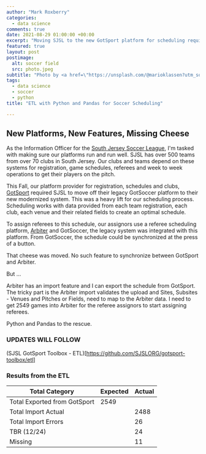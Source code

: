 ```yaml
---
author: "Mark Roxberry"
categories: 
  - data science
comments: true
date: 2021-08-29 01:00:00 +00:00
excerpt: "Moving SJSL to the new GotSport platform for scheduling required a solution to ETL data to the Arbiter platform for referees"
featured: true
layout: post
postimage: 
  alt: soccer field
  src: photo.jpeg
subtitle: "Photo by <a href=\"https://unsplash.com/@marioklassen?utm_source=unsplash&utm_medium=referral&utm_content=creditCopyText\">Mario Klassen</a> on <a href=\"https://unsplash.com/wallpapers/sports/soccer?utm_source=unsplash&utm_medium=referral&utm_content=creditCopyText\">Unsplash</a>"
tags: 
  - data science
  - soccer
  - python
title: "ETL with Python and Pandas for Soccer Scheduling"

---
```

## New Platforms, New Features, Missing Cheese

  As the Information Officer for the [South Jersey Soccer League](http://www.sjsl.org), I'm tasked with making sure our platforms run and run well.  SJSL has over 500 teams from over 70 clubs in South Jersey.  Our clubs and teams depend on these systems for registration, game schedules, referees and week to week operations to get their players on the pitch.  

  This Fall, our platform provider for registration, schedules and clubs, [GotSport](http://www.gotsport) required SJSL to move off their legacy GotSoccer platform to their new modernized system.  This was a heavy lift for our scheduling process.  Scheduling works with data provided from each team registration, each club, each venue and their related fields to create an optimal schedule.
  
  To assign referees to this schedule, our assignors use a referee scheduling platform, [Arbiter](https://www.arbitersports.com) and GotSoccer, the legacy system was integrated with this platform.  From GotSoccer, the schedule could be synchronized at the press of a button.
  
  That cheese was moved.  No such feature to synchronize between GotSport and Arbiter.
  
  But ...
  
  Arbiter has an import feature and I can export the schedule from GotSport.  The tricky part is the Arbiter import validates the upload and Sites, Subsites - Venues and Pitches or Fields, need to map to the Arbiter data.  I need to get 2549 games into Arbiter for the referee assignors to start assigning referees.
  
  Python and Pandas to the rescue.
  
### UPDATES WILL FOLLOW
  
(SJSL GotSport Toolbox - ETL)[https://github.com/SJSLORG/gotsport-toolbox/etl]

### Results from the ETL

|Total Category|Expected|Actual|
|----------------|----------|--------|			
|Total Exported from GotSport|2549||
|Total Import Actual||2488|
|Total Import Errors||26|
|TBR (12/24)||24|
|Missing||11|




  